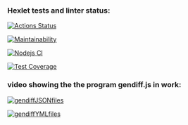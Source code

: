 ### Hexlet tests and linter status:
[![Actions Status](https://github.com/AlexAMitrofanov/frontend-project-lvl2/workflows/hexlet-check/badge.svg)](https://github.com/AlexAMitrofanov/frontend-project-lvl2/actions)

[![Maintainability](https://api.codeclimate.com/v1/badges/c86075a7254f5148e2d7/maintainability)](https://codeclimate.com/github/AlexAMitrofanov/frontend-project-lvl2/maintainability)

[![Nodejs CI](https://github.com/AlexAMitrofanov/frontend-project-lvl2/workflows/Nodejs%20CI/badge.svg)](https://github.com/AlexAMitrofanov/frontend-project-lvl2/actions)

[![Test Coverage](https://api.codeclimate.com/v1/badges/c86075a7254f5148e2d7/test_coverage)](https://codeclimate.com/github/AlexAMitrofanov/frontend-project-lvl2/test_coverage)

### video showing the the program gendiff.js in work:

[![gendiffJSONfiles](https://asciinema.org/a/suTa8aL9fGrhm6Qzm7fLVPTm8.svg)](https://asciinema.org/a/suTa8aL9fGrhm6Qzm7fLVPTm8)

[![gendiffYMLfiles](https://asciinema.org/a/KI2nnEc0tTAR16LnPxA0ZL9oA.svg)](https://asciinema.org/a/KI2nnEc0tTAR16LnPxA0ZL9oA)
